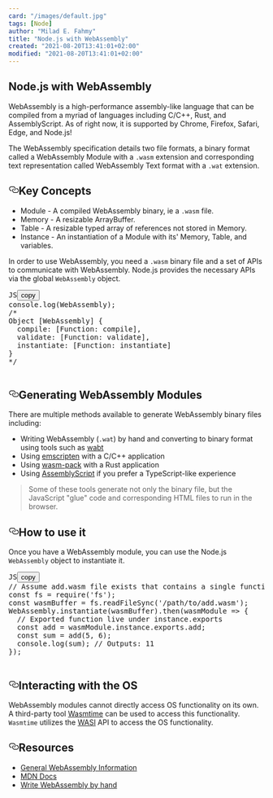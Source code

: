 ```yaml
---
card: "/images/default.jpg"
tags: [Node]
author: "Milad E. Fahmy"
title: "Node.js with WebAssembly"
created: "2021-08-20T13:41:01+02:00"
modified: "2021-08-20T13:41:01+02:00"
---
```

<div id="___gatsby"><div style="outline:none" tabindex="-1" id="gatsby-focus-wrapper"><div class="layout-container"><main class="grid-container"><article class="article-reader"><h1 class="article-reader__headline">Node.js with WebAssembly</h1><div><p>WebAssembly is a high-performance assembly-like language that can be compiled from a myriad of languages including C/C++, Rust, and AssemblyScript. As of right now, it is supported by Chrome, Firefox, Safari, Edge, and Node.js!</p><p>The WebAssembly specification details two file formats, a binary format called a WebAssembly Module with a <code class="language-text">.wasm</code> extension and corresponding text representation called WebAssembly Text format with a <code class="language-text">.wat</code> extension.</p><h2 id="key-concepts" style="position:relative"><a href="#key-concepts" aria-label="key concepts permalink" class="autolink-headers before"><svg aria-hidden="true" height="20" version="1.1" viewBox="0 0 16 16" width="20"><path fill-rule="evenodd" d="M4 9h1v1H4c-1.5 0-3-1.69-3-3.5S2.55 3 4 3h4c1.45 0 3 1.69 3 3.5 0 1.41-.91 2.72-2 3.25V8.59c.58-.45 1-1.27 1-2.09C10 5.22 8.98 4 8 4H4c-.98 0-2 1.22-2 2.5S3 9 4 9zm9-3h-1v1h1c1 0 2 1.22 2 2.5S13.98 12 13 12H9c-.98 0-2-1.22-2-2.5 0-.83.42-1.64 1-2.09V6.25c-1.09.53-2 1.84-2 3.25C6 11.31 7.55 13 9 13h4c1.45 0 3-1.69 3-3.5S14.5 6 13 6z"></path></svg></a>Key Concepts</h2><ul><li>Module - A compiled WebAssembly binary, ie a <code class="language-text">.wasm</code> file.</li><li>Memory - A resizable ArrayBuffer.</li><li>Table - A resizable typed array of references not stored in Memory.</li><li>Instance - An instantiation of a Module with its' Memory, Table, and variables.</li></ul><p>In order to use WebAssembly, you need a <code class="language-text">.wasm</code> binary file and a set of APIs to communicate with WebAssembly. Node.js provides the necessary APIs via the global <code class="language-text">WebAssembly</code> object.</p><pre class="prism-code language-js"><div class="shell-box-top"><span>JS</span><button type="button">copy</button></div><div class="token-line"><span class="token console class-name">console</span><span class="token punctuation">.</span><span class="token method function property-access">log</span><span class="token punctuation">(</span><span class="token known-class-name class-name">WebAssembly</span><span class="token punctuation">)</span><span class="token punctuation">;</span><span class="token plain"></span></div><div class="token-line"><span class="token plain"></span><span class="token comment">/*</span></div><div class="token-line"><span class="token comment">Object [WebAssembly] {</span></div><div class="token-line"><span class="token comment">  compile: [Function: compile],</span></div><div class="token-line"><span class="token comment">  validate: [Function: validate],</span></div><div class="token-line"><span class="token comment">  instantiate: [Function: instantiate]</span></div><div class="token-line"><span class="token comment">}</span></div><div class="token-line"><span class="token comment">*/</span><span class="token plain"></span></div><div class="token-line"><span class="token plain">
</span></div></pre><h2 id="generating-webassembly-modules" style="position:relative"><a href="#generating-webassembly-modules" aria-label="generating webassembly modules permalink" class="autolink-headers before"><svg aria-hidden="true" height="20" version="1.1" viewBox="0 0 16 16" width="20"><path fill-rule="evenodd" d="M4 9h1v1H4c-1.5 0-3-1.69-3-3.5S2.55 3 4 3h4c1.45 0 3 1.69 3 3.5 0 1.41-.91 2.72-2 3.25V8.59c.58-.45 1-1.27 1-2.09C10 5.22 8.98 4 8 4H4c-.98 0-2 1.22-2 2.5S3 9 4 9zm9-3h-1v1h1c1 0 2 1.22 2 2.5S13.98 12 13 12H9c-.98 0-2-1.22-2-2.5 0-.83.42-1.64 1-2.09V6.25c-1.09.53-2 1.84-2 3.25C6 11.31 7.55 13 9 13h4c1.45 0 3-1.69 3-3.5S14.5 6 13 6z"></path></svg></a>Generating WebAssembly Modules</h2><p>There are multiple methods available to generate WebAssembly binary files including:</p><ul><li>Writing WebAssembly (<code class="language-text">.wat</code>) by hand and converting to binary format using tools such as <a href="https://github.com/webassembly/wabt">wabt</a></li><li>Using <a href="https://emscripten.org/">emscripten</a> with a C/C++ application</li><li>Using <a href="https://rustwasm.github.io/wasm-pack/book/">wasm-pack</a> with a Rust application</li><li>Using <a href="https://www.assemblyscript.org/">AssemblyScript</a> if you prefer a TypeScript-like experience</li></ul><blockquote><p>Some of these tools generate not only the binary file, but the JavaScript "glue" code and corresponding HTML files to run in the browser.</p></blockquote><h2 id="how-to-use-it" style="position:relative"><a href="#how-to-use-it" aria-label="how to use it permalink" class="autolink-headers before"><svg aria-hidden="true" height="20" version="1.1" viewBox="0 0 16 16" width="20"><path fill-rule="evenodd" d="M4 9h1v1H4c-1.5 0-3-1.69-3-3.5S2.55 3 4 3h4c1.45 0 3 1.69 3 3.5 0 1.41-.91 2.72-2 3.25V8.59c.58-.45 1-1.27 1-2.09C10 5.22 8.98 4 8 4H4c-.98 0-2 1.22-2 2.5S3 9 4 9zm9-3h-1v1h1c1 0 2 1.22 2 2.5S13.98 12 13 12H9c-.98 0-2-1.22-2-2.5 0-.83.42-1.64 1-2.09V6.25c-1.09.53-2 1.84-2 3.25C6 11.31 7.55 13 9 13h4c1.45 0 3-1.69 3-3.5S14.5 6 13 6z"></path></svg></a>How to use it</h2><p>Once you have a WebAssembly module, you can use the Node.js <code class="language-text">WebAssembly</code> object to instantiate it.</p><pre class="prism-code language-js"><div class="shell-box-top"><span>JS</span><button type="button">copy</button></div><div class="token-line"><span class="token comment">// Assume add.wasm file exists that contains a single function adding 2 provided arguments</span><span class="token plain"></span></div><div class="token-line"><span class="token plain"></span><span class="token keyword">const</span><span class="token plain"> fs </span><span class="token operator">=</span><span class="token plain"> </span><span class="token function">require</span><span class="token punctuation">(</span><span class="token string">'fs'</span><span class="token punctuation">)</span><span class="token punctuation">;</span><span class="token plain"></span></div><div class="token-line"><span class="token plain"></span><span class="token keyword">const</span><span class="token plain"> wasmBuffer </span><span class="token operator">=</span><span class="token plain"> fs</span><span class="token punctuation">.</span><span class="token method function property-access">readFileSync</span><span class="token punctuation">(</span><span class="token string">'/path/to/add.wasm'</span><span class="token punctuation">)</span><span class="token punctuation">;</span><span class="token plain"></span></div><div class="token-line"><span class="token plain"></span><span class="token known-class-name class-name">WebAssembly</span><span class="token punctuation">.</span><span class="token method function property-access">instantiate</span><span class="token punctuation">(</span><span class="token plain">wasmBuffer</span><span class="token punctuation">)</span><span class="token punctuation">.</span><span class="token method function property-access">then</span><span class="token punctuation">(</span><span class="token parameter">wasmModule</span><span class="token plain"> </span><span class="token arrow operator">=&gt;</span><span class="token plain"> </span><span class="token punctuation">{</span><span class="token plain"></span></div><div class="token-line"><span class="token plain">  </span><span class="token comment">// Exported function live under instance.exports</span><span class="token plain"></span></div><div class="token-line"><span class="token plain">  </span><span class="token keyword">const</span><span class="token plain"> add </span><span class="token operator">=</span><span class="token plain"> wasmModule</span><span class="token punctuation">.</span><span class="token property-access">instance</span><span class="token punctuation">.</span><span class="token property-access">exports</span><span class="token punctuation">.</span><span class="token property-access">add</span><span class="token punctuation">;</span><span class="token plain"></span></div><div class="token-line"><span class="token plain">  </span><span class="token keyword">const</span><span class="token plain"> sum </span><span class="token operator">=</span><span class="token plain"> </span><span class="token function">add</span><span class="token punctuation">(</span><span class="token number">5</span><span class="token punctuation">,</span><span class="token plain"> </span><span class="token number">6</span><span class="token punctuation">)</span><span class="token punctuation">;</span><span class="token plain"></span></div><div class="token-line"><span class="token plain">  </span><span class="token console class-name">console</span><span class="token punctuation">.</span><span class="token method function property-access">log</span><span class="token punctuation">(</span><span class="token plain">sum</span><span class="token punctuation">)</span><span class="token punctuation">;</span><span class="token plain"> </span><span class="token comment">// Outputs: 11</span><span class="token plain"></span></div><div class="token-line"><span class="token plain"></span><span class="token punctuation">}</span><span class="token punctuation">)</span><span class="token punctuation">;</span><span class="token plain"></span></div><div class="token-line"><span class="token plain">
</span></div></pre><h2 id="interacting-with-the-os" style="position:relative"><a href="#interacting-with-the-os" aria-label="interacting with the os permalink" class="autolink-headers before"><svg aria-hidden="true" height="20" version="1.1" viewBox="0 0 16 16" width="20"><path fill-rule="evenodd" d="M4 9h1v1H4c-1.5 0-3-1.69-3-3.5S2.55 3 4 3h4c1.45 0 3 1.69 3 3.5 0 1.41-.91 2.72-2 3.25V8.59c.58-.45 1-1.27 1-2.09C10 5.22 8.98 4 8 4H4c-.98 0-2 1.22-2 2.5S3 9 4 9zm9-3h-1v1h1c1 0 2 1.22 2 2.5S13.98 12 13 12H9c-.98 0-2-1.22-2-2.5 0-.83.42-1.64 1-2.09V6.25c-1.09.53-2 1.84-2 3.25C6 11.31 7.55 13 9 13h4c1.45 0 3-1.69 3-3.5S14.5 6 13 6z"></path></svg></a>Interacting with the OS</h2><p>WebAssembly modules cannot directly access OS functionality on its own. A third-party tool <a href="https://docs.wasmtime.dev/">Wasmtime</a> can be used to access this functionality. <code class="language-text">Wasmtime</code> utilizes the <a href="https://wasi.dev/">WASI</a> API to access the OS functionality.</p><h2 id="resources" style="position:relative"><a href="#resources" aria-label="resources permalink" class="autolink-headers before"><svg aria-hidden="true" height="20" version="1.1" viewBox="0 0 16 16" width="20"><path fill-rule="evenodd" d="M4 9h1v1H4c-1.5 0-3-1.69-3-3.5S2.55 3 4 3h4c1.45 0 3 1.69 3 3.5 0 1.41-.91 2.72-2 3.25V8.59c.58-.45 1-1.27 1-2.09C10 5.22 8.98 4 8 4H4c-.98 0-2 1.22-2 2.5S3 9 4 9zm9-3h-1v1h1c1 0 2 1.22 2 2.5S13.98 12 13 12H9c-.98 0-2-1.22-2-2.5 0-.83.42-1.64 1-2.09V6.25c-1.09.53-2 1.84-2 3.25C6 11.31 7.55 13 9 13h4c1.45 0 3-1.69 3-3.5S14.5 6 13 6z"></path></svg></a>Resources</h2><ul><li><a href="https://webassembly.org/">General WebAssembly Information</a></li><li><a href="https://developer.mozilla.org/en-US/docs/WebAssembly">MDN Docs</a></li><li><a href="https://webassembly.github.io/spec/core/text/index.html">Write WebAssembly by hand</a></li></ul></div></article></main></div></div><div id="gatsby-announcer" style="position:absolute;top:0;width:1px;height:1px;padding:0;overflow:hidden;clip:rect(0, 0, 0, 0);white-space:nowrap;border:0" aria-live="assertive" aria-atomic="true"></div></div>
